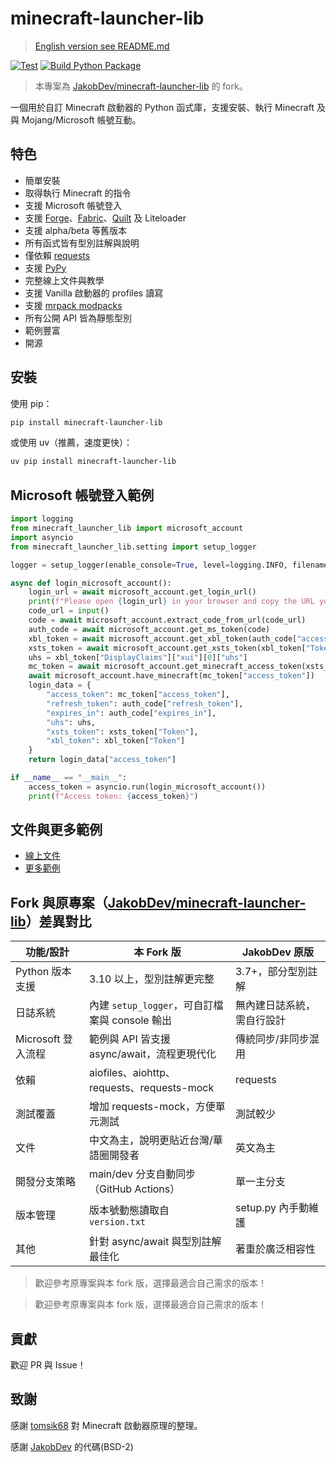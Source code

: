 # minecraft-launcher-lib
> [English version see README.md](./README.md)

[![Test](https://github.com/JaydenChao101/asyncio-mc-launcher-lib/actions/workflows/test.yml/badge.svg)](https://github.com/JaydenChao101/asyncio-mc-launcher-lib/actions/workflows/test.yml)
[![Build Python Package](https://github.com/JaydenChao101/asyncio-mc-launcher-lib/actions/workflows/uv_build.yaml/badge.svg)](https://github.com/JaydenChao101/asyncio-mc-launcher-lib/actions/workflows/uv_build.yaml)

> 本專案為 [JakobDev/minecraft-launcher-lib](https://codeberg.org/JakobDev/minecraft-launcher-lib) 的 fork。

一個用於自訂 Minecraft 啟動器的 Python 函式庫，支援安裝、執行 Minecraft 及與 Mojang/Microsoft 帳號互動。

## 特色

- 簡單安裝
- 取得執行 Minecraft 的指令
- 支援 Microsoft 帳號登入
- 支援 [Forge](https://minecraftforge.net)、[Fabric](https://fabricmc.net)、[Quilt](https://quiltmc.org) 及 Liteloader
- 支援 alpha/beta 等舊版本
- 所有函式皆有型別註解與說明
- 僅依賴 [requests](https://pypi.org/project/requests)
- 支援 [PyPy](https://www.pypy.org)
- 完整線上文件與教學
- 支援 Vanilla 啟動器的 profiles 讀寫
- 支援 [mrpack modpacks](https://docs.modrinth.com/docs/modpacks/format_definition)
- 所有公開 API 皆為靜態型別
- 範例豐富
- 開源

## 安裝

使用 pip：
```bash
pip install minecraft-launcher-lib
```

或使用 uv（推薦，速度更快）：
```bash
uv pip install minecraft-launcher-lib
```

## Microsoft 帳號登入範例

```python
import logging
from minecraft_launcher_lib import microsoft_account
import asyncio
from minecraft_launcher_lib.setting import setup_logger

logger = setup_logger(enable_console=True, level=logging.INFO, filename="microsoft_account.log")

async def login_microsoft_account():
    login_url = await microsoft_account.get_login_url()
    print(f"Please open {login_url} in your browser and copy the URL you are redirected into the prompt below.")
    code_url = input()
    code = await microsoft_account.extract_code_from_url(code_url)
    auth_code = await microsoft_account.get_ms_token(code)
    xbl_token = await microsoft_account.get_xbl_token(auth_code["access_token"])
    xsts_token = await microsoft_account.get_xsts_token(xbl_token["Token"])
    uhs = xbl_token["DisplayClaims"]["xui"][0]["uhs"]
    mc_token = await microsoft_account.get_minecraft_access_token(xsts_token["Token"], uhs)
    await microsoft_account.have_minecraft(mc_token["access_token"])
    login_data = {
        "access_token": mc_token["access_token"],
        "refresh_token": auth_code["refresh_token"],
        "expires_in": auth_code["expires_in"],
        "uhs": uhs,
        "xsts_token": xsts_token["Token"],
        "xbl_token": xbl_token["Token"]
    }
    return login_data["access_token"]

if __name__ == "__main__":
    access_token = asyncio.run(login_microsoft_account())
    print(f"Access token: {access_token}")
```

## 文件與更多範例

- [線上文件](https://minecraft-launcher-lib.readthedocs.io)
- [更多範例](https://codeberg.org/JakobDev/minecraft-launcher-lib/src/branch/master/examples)

## Fork 與原專案（[JakobDev/minecraft-launcher-lib](https://codeberg.org/JakobDev/minecraft-launcher-lib)）差異對比

| 功能/設計                | 本 Fork 版                                             | JakobDev 原版                                      |
|--------------------------|-------------------------------------------------------|----------------------------------------------------|
| Python 版本支援          | 3.10 以上，型別註解更完整                              | 3.7+，部分型別註解                                 |
| 日誌系統                 | 內建 `setup_logger`，可自訂檔案與 console 輸出         | 無內建日誌系統，需自行設計                         |
| Microsoft 登入流程       | 範例與 API 皆支援 async/await，流程更現代化             | 傳統同步/非同步混用                                |
| 依賴                     | aiofiles、aiohttp、requests、requests-mock             | requests                                           |
| 測試覆蓋                 | 增加 requests-mock，方便單元測試                       | 測試較少                                           |
| 文件                     | 中文為主，說明更貼近台灣/華語圈開發者                   | 英文為主                                           |
| 開發分支策略             | main/dev 分支自動同步（GitHub Actions）                | 單一主分支                                         |
| 版本管理                 | 版本號動態讀取自 `version.txt`                         | setup.py 內手動維護                                |
| 其他                     | 針對 async/await 與型別註解最佳化                      | 著重於廣泛相容性                                   |

> 歡迎參考原專案與本 fork 版，選擇最適合自己需求的版本！

> 歡迎參考原專案與本 fork 版，選擇最適合自己需求的版本！

## 貢獻

歡迎 PR 與 Issue！

## 致謝

感謝 [tomsik68](https://github.com/tomsik68/mclauncher-api/wiki) 對 Minecraft 啟動器原理的整理。

感謝 [JakobDev](https://github.com/JakobDev) 的代碼(BSD-2)